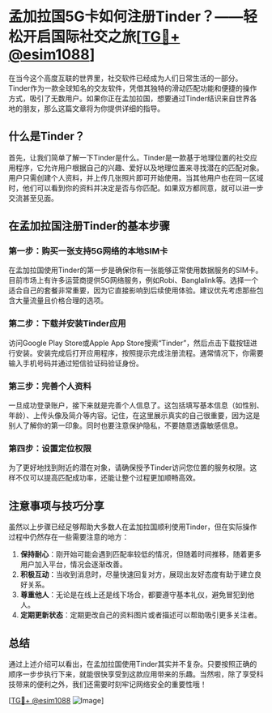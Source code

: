 # 孟加拉国5G卡如何注册Tinder？——轻松开启国际社交之旅[[TG💪+ @esim1088](https://t.me/s/esim1088)]

在当今这个高度互联的世界里，社交软件已经成为人们日常生活的一部分。Tinder作为一款全球知名的交友软件，凭借其独特的滑动匹配功能和便捷的操作方式，吸引了无数用户。如果你正在孟加拉国，想要通过Tinder结识来自世界各地的朋友，那么这篇文章将为你提供详细的指导。

## 什么是Tinder？

首先，让我们简单了解一下Tinder是什么。Tinder是一款基于地理位置的社交应用程序，它允许用户根据自己的兴趣、爱好以及地理位置来寻找潜在的匹配对象。用户只需创建个人资料，并上传几张照片即可开始使用。当其他用户也在同一区域时，他们可以看到你的资料并决定是否与你匹配。如果双方都同意，就可以进一步交流甚至见面。

## 在孟加拉国注册Tinder的基本步骤

### 第一步：购买一张支持5G网络的本地SIM卡
在孟加拉国使用Tinder的第一步是确保你有一张能够正常使用数据服务的SIM卡。目前市场上有许多运营商提供5G网络服务，例如Robi、Banglalink等。选择一个适合自己的套餐非常重要，因为它直接影响到后续使用体验。建议优先考虑那些包含大量流量且价格合理的选项。

### 第二步：下载并安装Tinder应用
访问Google Play Store或Apple App Store搜索“Tinder”，然后点击下载按钮进行安装。安装完成后打开应用程序，按照提示完成注册流程。通常情况下，你需要输入手机号码并通过短信验证码验证身份。

### 第三步：完善个人资料
一旦成功登录账户，接下来就是完善个人信息了。这包括填写基本信息（如性别、年龄）、上传头像及简介等内容。记住，在这里展示真实的自己很重要，因为这是别人了解你的第一印象。同时也要注意保护隐私，不要随意透露敏感信息。

### 第四步：设置定位权限
为了更好地找到附近的潜在对象，请确保授予Tinder访问您位置的服务权限。这样不仅可以提高匹配成功率，还能让整个过程更加顺畅高效。

## 注意事项与技巧分享

虽然以上步骤已经足够帮助大多数人在孟加拉国顺利使用Tinder，但在实际操作过程中仍然存在一些需要注意的地方：

1. **保持耐心**：刚开始可能会遇到匹配率较低的情况，但随着时间推移，随着更多用户加入平台，情况会逐渐改善。
2. **积极互动**：当收到消息时，尽量快速回复对方，展现出友好态度有助于建立良好关系。
3. **尊重他人**：无论是在线上还是线下场合，都要遵守基本礼仪，避免冒犯到他人。
4. **定期更新状态**：定期更改自己的资料图片或者描述可以帮助吸引更多关注者。

## 总结

通过上述介绍可以看出，在孟加拉国使用Tinder其实并不复杂。只要按照正确的顺序一步步执行下来，就能很快享受到这款应用带来的乐趣。当然啦，除了享受科技带来的便利之外，我们还需要时刻牢记网络安全的重要性哦！

[[TG💪+ @esim1088](https://t.me/s/esim1088) ![Image](https://i.postimg.cc/4NQfJmqS/Snipaste-2025-05-13-00-14-12.png)]